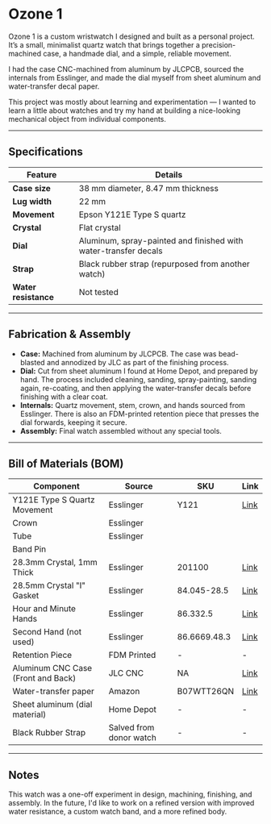 # Ozone 1

Ozone 1 is a custom wristwatch I designed and built as a personal project. It’s a small, minimalist quartz watch that brings together a precision-machined case, a handmade dial, and a simple, reliable movement.

I had the case CNC-machined from aluminum by JLCPCB, sourced the internals from Esslinger, and made the dial myself from sheet aluminum and water-transfer decal paper.

This project was mostly about learning and experimentation — I wanted to learn a little about watches and try my hand at building a nice-looking mechanical object from individual components. 

---

## Specifications

| Feature         | Details                                             |
|------------------|-----------------------------------------------------|
| **Case size**    | 38 mm diameter,  8.47 mm thickness                  |
| **Lug width**    | 22 mm                                               |
| **Movement**     | Epson Y121E Type S quartz                           |
| **Crystal**      | Flat crystal                                        |
| **Dial**         | Aluminum, spray-painted and finished with water-transfer decals |
| **Strap**        | Black rubber strap (repurposed from another watch) |
| **Water resistance** | Not tested                                     |

---

## Fabrication & Assembly

- **Case:** Machined from aluminum by JLCPCB. The case was bead-blasted and annodized by JLC as part of the finishing process.  
- **Dial:** Cut from sheet aluminum I found at Home Depot, and prepared by hand. The process included cleaning, sanding, spray-painting, sanding again, re-coating, and then applying the water-transfer decals before finishing with a clear coat. 
- **Internals:** Quartz movement, stem, crown, and hands sourced from Esslinger. There is also an FDM-printed retention piece that presses the dial forwards, keeping it secure.
- **Assembly:** Final watch assembled without any special tools. 

---

## Bill of Materials (BOM)

| Component | Source | SKU | Link |
|----------|--------|---|------|
| Y121E Type S Quartz Movement | Esslinger | Y121 | [Link]([https://www.esslinger.com](https://www.esslinger.com/epson-japan-3-hand-quartz-watch-movement-y121-overall-height-4-5mm/?searchid=13994275&search_query=Y121)) |
| Crown | Esslinger | 
| Tube | Esslinger | 
| Band Pin | 
| 28.3mm Crystal, 1mm Thick | Esslinger | 201100 | [Link](https://www.esslinger.com/watch-crystal-flat-round-standard-mineral-glass-crystal-1mm-thick/?searchid=13994291&search_query=201100)
| 28.5mm Crystal "I" Gasket | Esslinger | 84.045-28.5 | [Link](https://www.esslinger.com/individual-hytrel-i-watch-gaskets-for-glass-crystals/?searchid=13994301&search_query=84.045-28.5)
| Hour and Minute Hands | Esslinger | 86.332.5 | [Link](https://www.esslinger.com/watch-hands-to-fit-minute-hand-hole-size-65mm-and-hour-hand-hole-size-1-10mm/?searchid=13994289&search_query=86.332.5)
| Second Hand (not used) | Esslinger | 86.6669.48.3 | [Link](https://www.esslinger.com/sweep-second-center-hands-for-watches-hole-size-20mm/?searchid=13994285&search_query=86.6669.48.3)
| Retention Piece | FDM Printed | - | - |
| Aluminum CNC Case (Front and Back) | JLC CNC | NA | [Link](https://jlccnc.com/)
| Water-transfer paper | Amazon | B07WTT26QN | [Link](https://www.amazon.com/dp/B07WTT26QN?ref_=ppx_hzsearch_conn_dt_b_fed_asin_title_1)
| Sheet aluminum (dial material) | Home Depot | - | - |
| Black Rubber Strap | Salved from donor watch | - | - |


---

## Notes

This watch was a one-off experiment in design, machining, finishing, and assembly. In the future, I'd like to work on a refined version with improved water resistance, a custom watch band, and a more refined body.
